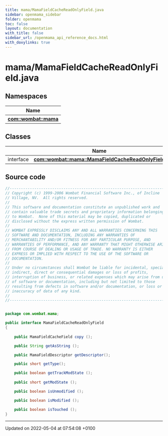 ```yaml
---
title: mama/MamaFieldCacheReadOnlyField.java
sidebar: openmama_sidebar
folder: openmama
toc: false
layout: documentation
with_title: false
sidebar_url: /openmama_api_reference_docs.html
with_doxylinks: true
---
```


# mama/MamaFieldCacheReadOnlyField.java



## Namespaces

| Name           |
| -------------- |
| **[com::wombat::mama](namespacecom_1_1wombat_1_1mama.html)**  |

## Classes

|                | Name           |
| -------------- | -------------- |
| interface | **[com::wombat::mama::MamaFieldCacheReadOnlyField](interfacecom_1_1wombat_1_1mama_1_1MamaFieldCacheReadOnlyField.html)**  |




## Source code

```java
//--------------------------------------------------------------------------
// Copyright (c) 1999-2006 Wombat Financial Software Inc., of Incline
// Village, NV.  All rights reserved.
//
// This software and documentation constitute an unpublished work and
// contain valuable trade secrets and proprietary information belonging
// to Wombat.  None of this material may be copied, duplicated or
// disclosed without the express written permission of Wombat.
//
// WOMBAT EXPRESSLY DISCLAIMS ANY AND ALL WARRANTIES CONCERNING THIS
// SOFTWARE AND DOCUMENTATION, INCLUDING ANY WARRANTIES OF
// MERCHANTABILITY AND/OR FITNESS FOR ANY PARTICULAR PURPOSE, AND
// WARRANTIES OF PERFORMANCE, AND ANY WARRANTY THAT MIGHT OTHERWISE ARISE
// FROM COURSE OF DEALING OR USAGE OF TRADE. NO WARRANTY IS EITHER
// EXPRESS OR IMPLIED WITH RESPECT TO THE USE OF THE SOFTWARE OR
// DOCUMENTATION.
//
// Under no circumstances shall Wombat be liable for incidental, special,
// indirect, direct or consequential damages or loss of profits,
// interruption of business, or related expenses which may arise from use
// of software or documentation, including but not limited to those
// resulting from defects in software and/or documentation, or loss or
// inaccuracy of data of any kind.
//
//----------------------------------------------------------------------------


package com.wombat.mama;

public interface MamaFieldCacheReadOnlyField
{   
    
    public MamaFieldCacheField copy ();

    public String getAsString ();

    public MamaFieldDescriptor getDescriptor();

    public short getType();

    public boolean getTrackModState ();
  
    public short getModState ();

    public boolean isUnmodified ();

    public boolean isModified ();

    public boolean isTouched ();
}
```


-------------------------------

Updated on 2022-05-04 at 07:54:08 +0100
